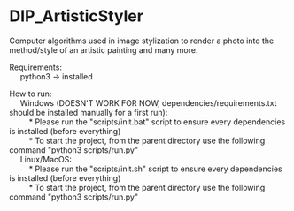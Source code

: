 # DIP_ArtisticStyler
Computer algorithms used in image stylization to render a photo into the method/style of an artistic painting and many more.


Requirements:
    <br>&nbsp;&nbsp;&nbsp;&nbsp; python3 -> installed

How to run:
    <br>&nbsp;&nbsp;&nbsp;&nbsp; Windows (DOESN'T WORK FOR NOW, dependencies/requirements.txt should be installed manually for a first run):
        <br>&nbsp;&nbsp;&nbsp;&nbsp;&nbsp;&nbsp;&nbsp;&nbsp; * Please run the "scripts/init.bat" script to ensure every dependencies is installed (before everything)
        <br>&nbsp;&nbsp;&nbsp;&nbsp;&nbsp;&nbsp;&nbsp;&nbsp; * To start the project, from the parent directory use the following command "python3 scripts/run.py"
    <br>&nbsp;&nbsp;&nbsp;&nbsp; Linux/MacOS:
        <br>&nbsp;&nbsp;&nbsp;&nbsp;&nbsp;&nbsp;&nbsp;&nbsp; * Please run the "scripts/init.sh" script to ensure every dependencies is installed (before everything)
        <br>&nbsp;&nbsp;&nbsp;&nbsp;&nbsp;&nbsp;&nbsp;&nbsp; * To start the project, from the parent directory use the following command "python3 scripts/run.py"
